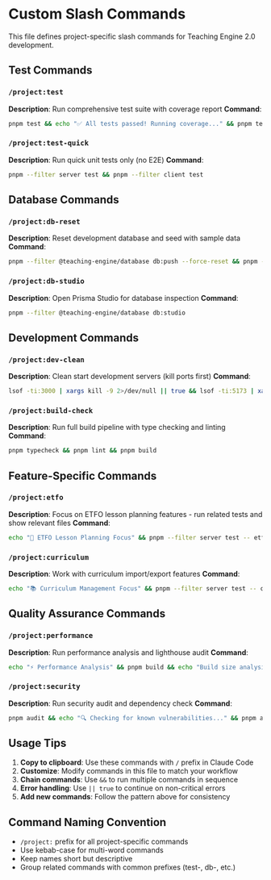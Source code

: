 # Custom Slash Commands

This file defines project-specific slash commands for Teaching Engine 2.0 development.

## Test Commands

### `/project:test`
**Description**: Run comprehensive test suite with coverage report
**Command**: 
```bash
pnpm test && echo "✅ All tests passed! Running coverage..." && pnpm test:coverage
```

### `/project:test-quick`
**Description**: Run quick unit tests only (no E2E)
**Command**:
```bash
pnpm --filter server test && pnpm --filter client test
```

## Database Commands

### `/project:db-reset`
**Description**: Reset development database and seed with sample data
**Command**:
```bash
pnpm --filter @teaching-engine/database db:push --force-reset && pnpm --filter @teaching-engine/database db:seed
```

### `/project:db-studio`
**Description**: Open Prisma Studio for database inspection
**Command**:
```bash
pnpm --filter @teaching-engine/database db:studio
```

## Development Commands

### `/project:dev-clean`
**Description**: Clean start development servers (kill ports first)
**Command**:
```bash
lsof -ti:3000 | xargs kill -9 2>/dev/null || true && lsof -ti:5173 | xargs kill -9 2>/dev/null || true && sleep 2 && pnpm run dev
```

### `/project:build-check`
**Description**: Run full build pipeline with type checking and linting
**Command**:
```bash
pnpm typecheck && pnpm lint && pnpm build
```

## Feature-Specific Commands

### `/project:etfo`
**Description**: Focus on ETFO lesson planning features - run related tests and show relevant files
**Command**:
```bash
echo "🎯 ETFO Lesson Planning Focus" && pnpm --filter server test -- etfo && echo "📁 Key ETFO files:" && find . -name "*etfo*" -type f | head -10
```

### `/project:curriculum`
**Description**: Work with curriculum import/export features
**Command**:
```bash
echo "📚 Curriculum Management Focus" && pnpm --filter server test -- curriculum && echo "📁 Key curriculum files:" && find . -name "*curriculum*" -type f | head -10
```

## Quality Assurance Commands

### `/project:performance`
**Description**: Run performance analysis and lighthouse audit
**Command**:
```bash
echo "⚡ Performance Analysis" && pnpm build && echo "Build size analysis:" && du -sh client/dist/* && echo "Server startup time:" && time node server/dist/index.js --version
```

### `/project:security`
**Description**: Run security audit and dependency check
**Command**:
```bash
pnpm audit && echo "🔍 Checking for known vulnerabilities..." && pnpm audit --audit-level moderate
```

## Usage Tips

1. **Copy to clipboard**: Use these commands with `/` prefix in Claude Code
2. **Customize**: Modify commands in this file to match your workflow
3. **Chain commands**: Use `&&` to run multiple commands in sequence
4. **Error handling**: Use `|| true` to continue on non-critical errors
5. **Add new commands**: Follow the pattern above for consistency

## Command Naming Convention

- `/project:` prefix for all project-specific commands
- Use kebab-case for multi-word commands
- Keep names short but descriptive
- Group related commands with common prefixes (test-, db-, etc.)